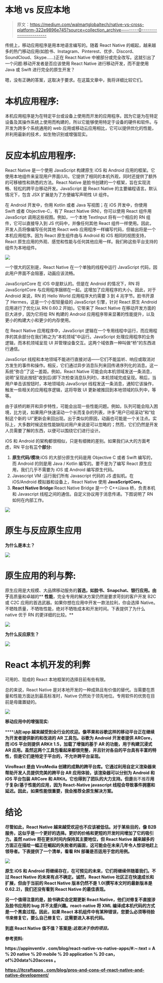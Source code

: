 # 本地 vs 反应本地

> 原文：<https://medium.com/walmartglobaltech/native-vs-cross-platform-322e9896e745?source=collection_archive---------0----------------------->

传统上，移动应用程序是用本地语言编写的。随着 React Native 的崛起，越来越多的热门移动应用(如脸书、Instagram、Pinterest、优步、Discord、SoundCloud、Skype……)正在 React Native 中被部分或完全改写。这就引出了一个问题:移动开发者是否应该使用 React Native 进行移动开发，而不是使用 Java 或 Swift 进行完全的原生开发？

嗯，没有正确的答案，这取决于要求。在这篇文章中，我将详细比较它们。

# 本机应用程序:

本机应用程序是为在特定平台或设备上使用而开发的应用程序。因为它是为在特定设备及其操作系统上使用而构建的，所以它能够使用特定于设备的硬件和软件。与开发为跨多个系统通用的 web 应用或移动云应用相比，它可以提供优化的性能，并利用最新的技术，如生物识别或增强现实。

# 反应本机应用程序:

React Native 是一个使用 JavaScript 构建原生 iOS 和 Android 应用的框架。它使用本地组件来呈现用户界面(UI)。它提供了相同的本机外观，同时还提供了额外的可移植性和熟悉的方法。React Native 是脸书创建的一个框架，旨在实现流畅、轻松的跨平台移动开发。JavaScript 是 React Native 的主要编程语言。默认情况下，包含 JSX 扩展是为了方便编写声明性 UI 组件。

在 Android 开发中，你用 Kotlin 或者 Java 写视图；在 iOS 开发中，你使用 Swift 或者 Objective-C，有了 React Native (RN)，你可以使用 React 组件用 JavaScript 调用这些视图。例如，一个本地 TextInput 将有一个相应的 RN 组件，它可以直接导入到 JS 代码中，并像任何其他 React 组件一样使用。因此，开发人员将像编写任何其他 React web 应用程序一样编写代码，但输出将是一个本机应用程序。因为 React 原生组件由与 Android 和 iOS 相同的视图支持，React 原生应用的外观、感觉和性能与任何其他应用一样。我们称这些平台支持的组件为本地组件。

![](img/9172ac89d032403218771db06153906c.png)

一个很大的区别是，React Native 在一个单独的线程中运行 JavaScript 代码，因此用户界面不会阻塞，动画应该流畅。

JavaScriptCore 在 iOS 中是默认的。但是在 Android 的情况下，RN 将 JavaScriptCore 与应用程序捆绑在一起。这增加了应用程序的大小。因此，对于 Android 来说，RN 的 Hello World 应用程序大约需要 3 到 4 兆字节。脸书开源了 Hermes，这是一个小型轻量级的 JavaScript 引擎，针对 React 原生 Android 应用进行了优化(从 RN 0.60.2 开始)。它带来了 React Native 在移动开发方面的巨大进步，因为它将给 RN 构建的 Android 应用程序带来显著的性能提升，以及更小的构建大小和更少的内存使用。

在 React Native 应用程序中，JavaScript 逻辑在一个专用线程中运行，而应用程序的其余部分在我们称之为“本机领域”中运行。JavaScript 处理应用程序的业务逻辑，而本机领域呈现 UI 并管理设备交互。这两个域依靠一种叫做“桥”的东西进行通信。

JavaScript 线程和本地领域不能进行直接对话——它们不能监听、响应或取消对方发生的事件和操作。相反，它们通过异步消息队列来回传递序列化的消息。这一系统“弥合”了这一差距。例如，React Native 可能会向本机领域发送一条消息，说明“呈现此按钮”收到后(即下次检查消息队列时)，本机领域完成呈现。稍后，当用户单击该按钮时，本地领域向 JavaScript 线程发送一条消息，通知它该操作，触发一些相关的应用程序逻辑，这将导致 UI 更新被推回到本地领域的队列中，等等。

由于该桥的断开和异步特性，可能会出现一些性能问题。例如，队列可能会陷入困境，比方说，如果用户快速滚动一个长而复杂的列表，许多“用户已经滚动”和“绘制这个新的 UI”更新会来回出现。出于类似的原因，动画也可能是一个关注点。实际上，大多数时候这些性能缺陷对用户来说是可以忽略的；然而，它们仍然是开发人员需要了解的东西，以便可以围绕它们进行设计。

iOS 和 Android 的架构都很相似，只是有细微的差别。如果我们从大的方面考虑，RN 平台有**三个部分:**

1.  **原生代码/模块**:iOS 的大部分原生代码是用 Objective C 或者 Swift 编写的，而 Android 的则是用 Java / Kotlin 编写的。要不是为了编写 React 原生应用，我们几乎不需要为 iOS 或 Android 编写原生代码。
2.  Javascript VM :运行我们所有 Javascript 代码的 JS 虚拟机。在 iOS/Android 模拟器和设备上，React Native 使用 **JavaScriptCore。**
3.  **React Native Bridge**:React Native Bridge 是一个 C++/Java 桥，负责本机和 Javascript 线程之间的通信。自定义协议用于消息传递。下图说明了 RN 如何在内部工作。

![](img/d2a7de9d00b28592299554a18d38bde3.png)

# 原生与反应原生应用

**为什么是本土？**

![](img/0a595f9a56f6b9f8977cdfcbb85aca88.png)

# 原生应用的利与弊:

原生应用是大规模、大品牌移动服务的**首选，如脸书、Snapchat、银行应用。由于**高质量和卓越的** **性能**，完全专用的解决方案仍然是要求苛刻的客户开发 B2C 或 C2C 应用的首选武器。如果你想在应用中开发一款法拉利，你会选择 Native。不牺牲质量，不牺牲性能，绝对不牺牲成本和开发时间。下表提供了为什么 native 优于 RN 的更详细的比较。**

![](img/8cc6085c907860382a237c394550cab0.png)

**为什么反应原生？**

![](img/f8005145b041129f7f55cdefbdeb5286.png)

# React 本机开发的利弊

可用的、现成的 React 本地框架的选择目前有些有限。

总的来说，React Native 是对本地开发的一种成熟且有价值的替代。当需要在质量和性能方面达到最高标准时，Native 仍然处于领先地位。专用软件的优势在目前是毋庸置疑的。

![](img/11865d6dffbb3d00f80ee05f4fa0cf7a.png)

**移动应用中的增强现实:**

[](https://arvrjourney.com/)****(**[**AR**](https://arvrjourney.com/)**)**app 越来越受到全行业的欢迎。像苹果和谷歌这样的移动平台正在继续为开发者提供新的和改进的 AR 工具包。谷歌为 Android 开发者提供 ARCore，而 iOS 平台则提供 ARKit 1.5，加载了增强的基于 AR 的功能，用于构建沉浸式 AR 应用。虽然这两个工具包看起来都很完整，并且针对各自的平台具有丰富的特性，但是它们是特定于平台的，不允许跨平台呈现。**

**ViroReact 是由 ViroMedia 创建的成熟的跨平台库。它通过利用自定义渲染器来帮助开发人员提供完美的跨平台 AR 应用体验，该渲染器可以分别为 Android 和 iOS 平台包装 ARCore 和 ARKit。它也得到了团队的大力支持。但是**我不推荐**用于复杂/基于性能的应用，因为 React-Native javascript 线程会导致事件拥塞和延迟。因此，如果性能很重要，我会推荐全原生解决方案。**

# **结论**

**尽管如此，React Native 越来越受欢迎也不应该被低估。对于某些目的，像 B2B 服务，这似乎是一个更好的选择。更好的价格和更短的开发时间增加了它的吸引力。虽然 native 将在更长时间内保持其主要地位，但 React Native 越来越多的方面正在描绘一幅正在崛起的失败者的画面，这可能会在未来几年令人惊讶地赶上领导者。下表提供了一个清单，看看 RN 部署是否适用于您的用例。**

**![](img/50f81a9aa145914ffd654ded10a8bfc2.png)**

**原生 iOS 和 Android 将继续存在，在可预见的未来，它们将继续伴随着我们。不过 React Native 的未来有点不确定。诚然，React Native 社区正在快速成长和扩展，但由于当前的 React Native 版本仍然不是 1.0(撰写本文时的最新版本是 0.62.2)，我们还没有看到 React Native 的最佳表现。**

**另一个值得注意的是，脸书确实会定期更新 React Native，他们对修复不直接涉及脸书应用的 bug 并不太感兴趣。react-native 将 XML 编译成本机代码的方式是一个黑盒过程。因此，如果 React 本机组件中有某种错误，您要么必须等待脸书来修复它，要么自己修复它，这需要进入本机代码。**

**到底 React Native 值不值？答案是:*这取决于你的项目。***

**参考资料:**

**https://appinventiv . com/blog/react-native-vs-native-apps/#:~:text = A % 20 native % 20 mobile % 20 application % 20 can，of%20data%20access 。**

**[https://itcraftapps . com/blog/pros-and-cons-of-react-native-and-native-development/](https://itcraftapps.com/blog/pros-and-cons-of-react-native-and-native-development/)**